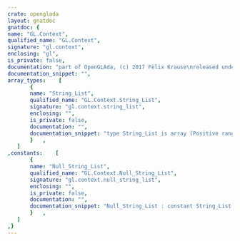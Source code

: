 ```yaml
---
crate: openglada
layout: gnatdoc
gnatdoc: {
name: "GL.Context",
qualified_name: "GL.Context",
signature: "gl.context",
enclosing: "gl",
is_private: false,
documentation: "part of OpenGLAda, (c) 2017 Felix Krause\nreleased under the terms of the MIT license, see the file \"COPYING\"",
documentation_snippet: "",
array_types:    [
       {
       name: "String_List",
       qualified_name: "GL.Context.String_List",
       signature: "gl.context.string_list",
       enclosing: "",
       is_private: false,
       documentation: "",
       documentation_snippet: "type String_List is array (Positive range <>) of\n  Ada.Strings.Unbounded.Unbounded_String;",
       }   ,
   ]
,constants:    [
       {
       name: "Null_String_List",
       qualified_name: "GL.Context.Null_String_List",
       signature: "gl.context.null_string_list",
       enclosing: "",
       is_private: false,
       documentation: "",
       documentation_snippet: "Null_String_List : constant String_List := (2 .. 1 => <>);",
       }   ,
   ]
,}
---
```

